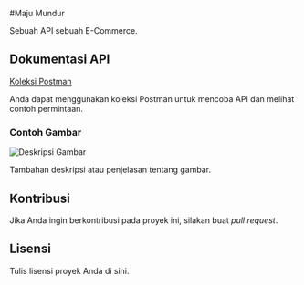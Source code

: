 #Maju Mundur

Sebuah API sebuah E-Commerce.

## Dokumentasi API

[Koleksi Postman](https://drive.google.com/file/d/1GniDZVgxkAAHQFK8pkowMLGvFvGV_BBw/view?usp=sharing)


Anda dapat menggunakan koleksi Postman untuk mencoba API dan melihat contoh permintaan.

### Contoh Gambar

![Deskripsi Gambar](images/example.png)


Tambahan deskripsi atau penjelasan tentang gambar.

## Kontribusi

Jika Anda ingin berkontribusi pada proyek ini, silakan buat _pull request_.

## Lisensi

Tulis lisensi proyek Anda di sini.
